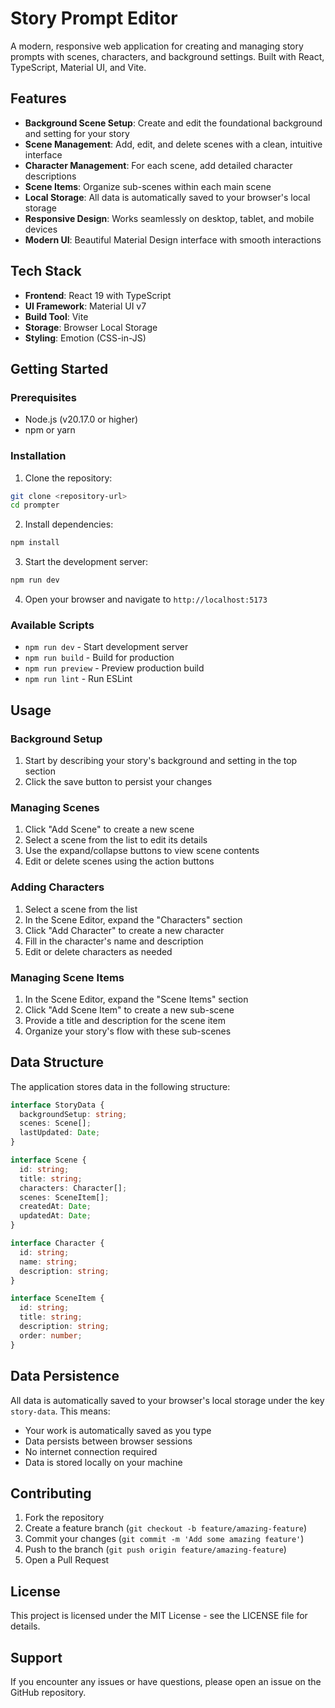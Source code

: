 # Story Prompt Editor

A modern, responsive web application for creating and managing story prompts with scenes, characters, and background settings. Built with React, TypeScript, Material UI, and Vite.

## Features

- **Background Scene Setup**: Create and edit the foundational background and setting for your story
- **Scene Management**: Add, edit, and delete scenes with a clean, intuitive interface
- **Character Management**: For each scene, add detailed character descriptions
- **Scene Items**: Organize sub-scenes within each main scene
- **Local Storage**: All data is automatically saved to your browser's local storage
- **Responsive Design**: Works seamlessly on desktop, tablet, and mobile devices
- **Modern UI**: Beautiful Material Design interface with smooth interactions

## Tech Stack

- **Frontend**: React 19 with TypeScript
- **UI Framework**: Material UI v7
- **Build Tool**: Vite
- **Storage**: Browser Local Storage
- **Styling**: Emotion (CSS-in-JS)

## Getting Started

### Prerequisites

- Node.js (v20.17.0 or higher)
- npm or yarn

### Installation

1. Clone the repository:
```bash
git clone <repository-url>
cd prompter
```

2. Install dependencies:
```bash
npm install
```

3. Start the development server:
```bash
npm run dev
```

4. Open your browser and navigate to `http://localhost:5173`

### Available Scripts

- `npm run dev` - Start development server
- `npm run build` - Build for production
- `npm run preview` - Preview production build
- `npm run lint` - Run ESLint

## Usage

### Background Setup
1. Start by describing your story's background and setting in the top section
2. Click the save button to persist your changes

### Managing Scenes
1. Click "Add Scene" to create a new scene
2. Select a scene from the list to edit its details
3. Use the expand/collapse buttons to view scene contents
4. Edit or delete scenes using the action buttons

### Adding Characters
1. Select a scene from the list
2. In the Scene Editor, expand the "Characters" section
3. Click "Add Character" to create a new character
4. Fill in the character's name and description
5. Edit or delete characters as needed

### Managing Scene Items
1. In the Scene Editor, expand the "Scene Items" section
2. Click "Add Scene Item" to create a new sub-scene
3. Provide a title and description for the scene item
4. Organize your story's flow with these sub-scenes

## Data Structure

The application stores data in the following structure:

```typescript
interface StoryData {
  backgroundSetup: string;
  scenes: Scene[];
  lastUpdated: Date;
}

interface Scene {
  id: string;
  title: string;
  characters: Character[];
  scenes: SceneItem[];
  createdAt: Date;
  updatedAt: Date;
}

interface Character {
  id: string;
  name: string;
  description: string;
}

interface SceneItem {
  id: string;
  title: string;
  description: string;
  order: number;
}
```

## Data Persistence

All data is automatically saved to your browser's local storage under the key `story-data`. This means:
- Your work is automatically saved as you type
- Data persists between browser sessions
- No internet connection required
- Data is stored locally on your machine

## Contributing

1. Fork the repository
2. Create a feature branch (`git checkout -b feature/amazing-feature`)
3. Commit your changes (`git commit -m 'Add some amazing feature'`)
4. Push to the branch (`git push origin feature/amazing-feature`)
5. Open a Pull Request

## License

This project is licensed under the MIT License - see the LICENSE file for details.

## Support

If you encounter any issues or have questions, please open an issue on the GitHub repository.
